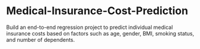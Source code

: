 # Medical-Insurance-Cost-Prediction
Build an end-to-end regression project to predict individual medical insurance costs based on factors such as age, gender, BMI, smoking status, and number of dependents.
